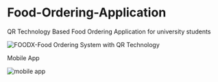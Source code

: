 # Food-Ordering-Application
QR Technology Based Food Ordering Application for university students

![FOODX-Food Ordering System with QR Technology](https://user-images.githubusercontent.com/52496596/172791399-027a735c-00fd-460d-adbf-0f40c0cb99f6.jpg)

Mobile App

![mobile app](https://user-images.githubusercontent.com/52496596/172796361-1d4a15f2-e2f2-410c-bc90-195fed2dc907.jpg)
